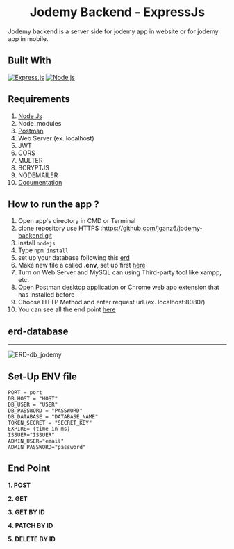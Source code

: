 <h1 align="center"> Jodemy Backend - ExpressJs</h1>

Jodemy backend is a server side for jodemy app in website or for jodemy app in mobile.

## Built With

[![Express.js](https://img.shields.io/badge/Express.js-4.x-orange.svg?style=rounded-square)](https://expressjs.com/en/starter/installing.html)
[![Node.js](https://img.shields.io/badge/Node.js-v.12.18.3-green.svg?style=rounded-square)](https://nodejs.org/)

## Requirements

1. <a href="https://nodejs.org/en/download/">Node Js</a>
2. Node_modules
3. <a href="https://www.getpostman.com/">Postman</a>
4. Web Server (ex. localhost)
5. JWT
6. CORS
7. MULTER
8. BCRYPTJS
9. NODEMAILER
10. <a href="https://documenter.getpostman.com/view/15090308/TzCTaRTD">Documentation</a>

## How to run the app ?

1. Open app's directory in CMD or Terminal
2. clone repository use HTTPS :https://github.com/jganz6/jodemy-backend.git
3. install `nodejs`
4. Type `npm install`
5. set up your database following this [erd](#erd-database)
6. Make new file a called **.env**, set up first [here](#set-up-env-file)
7. Turn on Web Server and MySQL can using Third-party tool like xampp, etc.
8. Open Postman desktop application or Chrome web app extension that has installed before
9. Choose HTTP Method and enter request url.(ex. localhost:8080/)
10. You can see all the end point [here](#end-point)

## erd-database

---

![ERD-db_jodemy](https://user-images.githubusercontent.com/67989743/114575482-66e84600-9ca4-11eb-8a39-dad893c3126a.png)

## Set-Up ENV file

```ENV
PORT = port
DB_HOST = "HOST"
DB_USER = "USER"
DB_PASSWORD = "PASSWORD"
DB_DATABASE = "DATABASE_NAME"
TOKEN_SECRET = "SECRET_KEY"
EXPIRE= (time in ms)
ISSUER="ISSUER"
ADMIN_USER="email"
ADMIN_PASSWORD="password"
```

## End Point

**1. POST**

**2. GET**

**3. GET BY ID**

**4. PATCH BY ID**

**5. DELETE BY ID**
